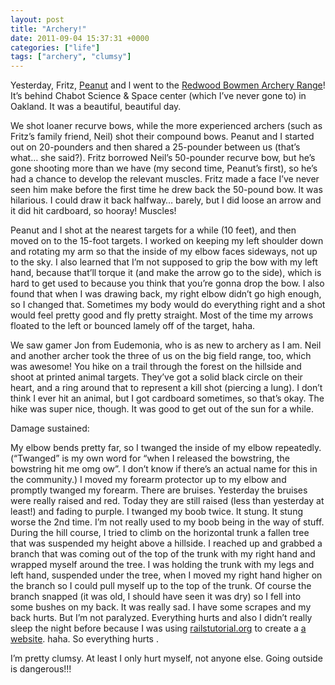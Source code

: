 ```yaml
---
layout: post
title: "Archery!"
date: 2011-09-04 15:37:31 +0000
categories: ["life"]
tags: ["archery", "clumsy"]
---
```


Yesterday, Fritz, [Peanut](https://peanutsc.wordpress.com/) and l went to the [Redwood Bowmen Archery Range](http://redwoodbowmen.org/abouthistory.htm)! It’s behind Chabot Science & Space center (which I’ve never gone to) in Oakland. It was a beautiful, beautiful day. 

We shot loaner recurve bows, while the more experienced archers (such as Fritz’s family friend, Neil) shot their compound bows. Peanut and I started out on 20-pounders and then shared a 25-pounder between us (that’s what… she said?). Fritz borrowed Neil’s 50-pounder recurve bow, but he’s gone shooting more than we have (my second time, Peanut’s first), so he’s had a chance to develop the relevant muscles. Fritz made a face I’ve never seen him make before the first time he drew back the 50-pound bow. It was hilarious. I could draw it back halfway… barely, but I did loose an arrow and it did hit cardboard, so hooray! Muscles!

Peanut and I shot at the nearest targets for a while (10 feet), and then moved on to the 15-foot targets. I worked on keeping my left shoulder down and rotating my arm so that the inside of my elbow faces sideways, not up to the sky. I also learned that I’m not supposed to grip the bow with my left hand, because that’ll torque it (and make the arrow go to the side), which is hard to get used to because you think that you’re gonna drop the bow. I also found that when I was drawing back, my right elbow didn’t go high enough, so I changed that. Sometimes my body would do everything right and a shot would feel pretty good and fly pretty straight. Most of the time my arrows floated to the left or bounced lamely off of the target, haha. 

We saw gamer Jon from Eudemonia, who is as new to archery as I am. Neil and another archer took the three of us on the big field range, too, which was awesome! You hike on a trail through the forest on the hillside and shoot at printed animal targets. They’ve got a solid black circle on their heart, and a ring around that to represent a kill shot (piercing a lung). I don’t think I ever hit an animal, but I got cardboard sometimes, so that’s okay. The hike was super nice, though. It was good to get out of the sun for a while.

Damage sustained:

My elbow bends pretty far, so I twanged the inside of my elbow repeatedly. (“Twanged” is my own word for “when I released the bowstring, the bowstring hit me omg ow”. I don’t know if there’s an actual name for this in the community.) I moved my forearm protector up to my elbow and promptly twanged my forearm. There are bruises. Yesterday the bruises were really raised and red. Today they are still raised (less than yesterday at least!) and fading to purple.
I twanged my boob twice. It stung. It stung worse the 2nd time. I’m not really used to my boob being in the way of stuff.
During the hill course, I tried to climb on the horizontal trunk a fallen tree that was suspended my height above a hillside. I reached up and grabbed a branch that was coming out of the top of the trunk with my right hand and wrapped myself around the tree. I was holding the trunk with my legs and left hand, suspended under the tree, when I moved my right hand higher on the branch so I could pull myself up to the top of the trunk. Of course the branch snapped (it was old, I should have seen it was dry) so I fell into some bushes on my back. It was really sad. I have some scrapes and my back hurts. But I’m not paralyzed. 
Everything hurts and also I didn’t really sleep the night before because I was using [railstutorial.org](http://railstutorial.org/book) to create a [a website](https://github.com/judytuna/povray-shortcode-contest-site/). haha. So everything hurts
.

I’m pretty clumsy. At least I only hurt myself, not anyone else. Going outside is dangerous!!!